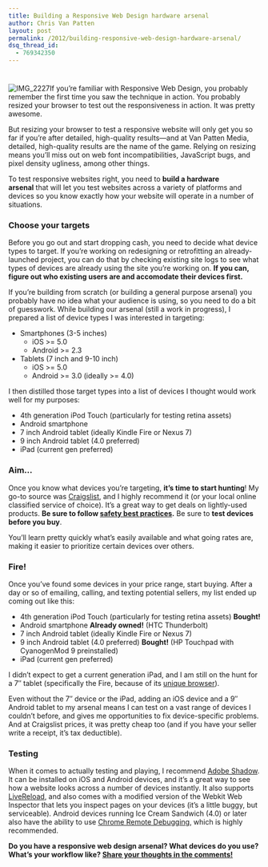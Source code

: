 ```yaml
---
title: Building a Responsive Web Design hardware arsenal
author: Chris Van Patten
layout: post
permalink: /2012/building-responsive-web-design-hardware-arsenal/
dsq_thread_id:
  - 769342350
---
```

# 

![][1]If you’re familiar with Responsive Web Design, you probably remember the first time you saw the technique in action. You probably resized your browser to test out the responsiveness in action. It was pretty awesome.

 [1]: http://static.vanpattenmedia.com/content/uploads/2012/07/IMG_2227-200x300.jpg "IMG_2227"

But resizing your browser to test a responsive website will only get you so far if you’re after detailed, high-quality results—and at Van Patten Media, detailed, high-quality results are the name of the game. Relying on resizing means you’ll miss out on web font incompatibilities, JavaScript bugs, and pixel density ugliness, among other things.

To test responsive websites right, you need to **build a hardware arsenal** that will let you test websites across a variety of platforms and devices so you know exactly how your website will operate in a number of situations.

### Choose your targets

Before you go out and start dropping cash, you need to decide what device types to target. If you’re working on redesigning or retrofitting an already-launched project, you can do that by checking existing site logs to see what types of devices are already using the site you’re working on. **If you can, figure out who existing users are and accomodate their devices first.**

If you’re building from scratch (or building a general purpose arsenal) you probably have no idea what your audience is using, so you need to do a bit of guesswork. While building our arsenal (still a work in progress), I prepared a list of device types I was interested in targeting:

*   Smartphones (3-5 inches) 
    *   iOS >= 5.0
    *   Android >= 2.3
*   Tablets (7 inch and 9-10 inch) 
    *   iOS >= 5.0
    *   Android >= 3.0 (ideally >= 4.0)

I then distilled those target types into a list of devices I thought would work well for my purposes:

*   4th generation iPod Touch (particularly for testing retina assets)
*   Android smartphone
*   7 inch Android tablet (ideally Kindle Fire or Nexus 7)
*   9 inch Android tablet (4.0 preferred)
*   iPad (current gen preferred)

### Aim…

Once you know what devices you’re targeting, **it’s time to start hunting**! My go-to source was [Craigslist][2], and I highly recommend it (or your local online classified service of choice). It’s a great way to get deals on lightly-used products. **Be sure to follow [safety best practices][3].** Be sure to **test devices before you buy**.

 [2]: http://craigslist.org/
 [3]: http://www.craigslist.org/about/safety

You’ll learn pretty quickly what’s easily available and what going rates are, making it easier to prioritize certain devices over others.

### Fire!

Once you’ve found some devices in your price range, start buying. After a day or so of emailing, calling, and texting potential sellers, my list ended up coming out like this:

*   4th generation iPod Touch (particularly for testing retina assets) **Bought!**
*   Android smartphone **Already owned!** (HTC Thunderbolt)
*   7 inch Android tablet (ideally Kindle Fire or Nexus 7)
*   9 inch Android tablet (4.0 preferred) **Bought!** (HP Touchpad with CyanogenMod 9 preinstalled)
*   iPad (current gen preferred)

I didn’t expect to get a current generation iPad, and I am still on the hunt for a 7″ tablet (specifically the Fire, because of its [unique browser][4]).

 [4]: http://www.amazon.com/gp/help/customer/display.html?nodeId=200775440

Even without the 7″ device or the iPad, adding an iOS device and a 9″ Android tablet to my arsenal means I can test on a vast range of devices I couldn’t before, and gives me opportunities to fix device-specific problems. And at Craigslist prices, it was pretty cheap too (and if you have your seller write a receipt, it’s tax deductible).

### Testing

When it comes to actually testing and playing, I recommend [Adobe Shadow][5]. It can be installed on iOS and Android devices, and it’s a great way to see how a website looks across a number of devices instantly. It also supports [LiveReload][6], and also comes with a modified version of the Webkit Web Inspector that lets you inspect pages on your devices (it’s a little buggy, but serviceable). Android devices running Ice Cream Sandwich (4.0) or later also have the ability to use [Chrome Remote Debugging][7], which is highly recommended.

 [5]: http://labs.adobe.com/technologies/shadow/
 [6]: http://livereload.com/
 [7]: https://developers.google.com/chrome-developer-tools/docs/remote-debugging

**Do you have a responsive web design arsenal? What devices do you use? What’s your workflow like? [Share your thoughts in the comments!][8]**

 [8]: #respond